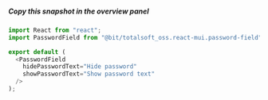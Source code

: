 ##### Copy this snapshot in the overview panel

```js
import React from "react";
import PasswordField from "@bit/totalsoft_oss.react-mui.password-field";

export default (
  <PasswordField
    hidePasswordText="Hide password"
    showPasswordText="Show password text"
  />
);
```
